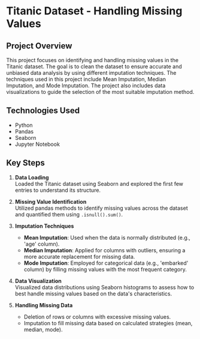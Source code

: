 # Titanic Dataset - Handling Missing Values

## Project Overview

This project focuses on identifying and handling missing values in the Titanic dataset. The goal is to clean the dataset to ensure accurate and unbiased data analysis by using different imputation techniques. The techniques used in this project include Mean Imputation, Median Imputation, and Mode Imputation. The project also includes data visualizations to guide the selection of the most suitable imputation method.

## Technologies Used

- Python
- Pandas
- Seaborn
- Jupyter Notebook

## Key Steps

1. **Data Loading**  
   Loaded the Titanic dataset using Seaborn and explored the first few entries to understand its structure.

2. **Missing Value Identification**  
   Utilized pandas methods to identify missing values across the dataset and quantified them using `.isnull().sum()`.

3. **Imputation Techniques**  
   - **Mean Imputation**: Used when the data is normally distributed (e.g., 'age' column).
   - **Median Imputation**: Applied for columns with outliers, ensuring a more accurate replacement for missing data.
   - **Mode Imputation**: Employed for categorical data (e.g., 'embarked' column) by filling missing values with the most frequent category.

4. **Data Visualization**  
   Visualized data distributions using Seaborn histograms to assess how to best handle missing values based on the data's characteristics.

5. **Handling Missing Data**  
   - Deletion of rows or columns with excessive missing values.
   - Imputation to fill missing data based on calculated strategies (mean, median, mode).


